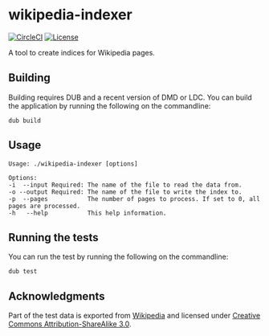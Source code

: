 # wikipedia-indexer

[![CircleCI](https://img.shields.io/circleci/build/github/ghost91-/wikipedia-indexer?token=abc123def456)](https://circleci.com/gh/ghost91-/wikipedia-indexer)
[![License](https://img.shields.io/github/license/ghost91-/wikipedia-indexer?color=blue)](https://github.com/ghost91-/wikipedia-indexer/blob/master/LICENSE)

A tool to create indices for Wikipedia pages.

## Building

Building requires DUB and a recent version of DMD or LDC. You can build the
application by running the following on the commandline:

```
dub build
```

## Usage

```
Usage: ./wikipedia-indexer [options] 

Options:
-i  --input Required: The name of the file to read the data from.
-o --output Required: The name of the file to write the index to.
-p  --pages           The number of pages to process. If set to 0, all pages are processed.
-h   --help           This help information.
```

## Running the tests

You can run the test by running the following on the commandline:

```
dub test
```

## Acknowledgments

Part of the test data is exported from [Wikipedia](https://www.wikipedia.org/)
and licensed under [Creative Commons Attribution-ShareAlike 3.0](https://creativecommons.org/licenses/by-sa/3.0/legalcode).

